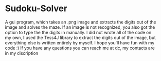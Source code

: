 # Sudoku-Solver
A gui program, which takes an .png image and extracts the digits out of the image and solves the maze. If an image is not recognized, you also got the option to type the the digits in manually.
I did not wrote all of the code on my own, I used the Tess4J library to extract the digits out of the image, but everything else is written entirely by myself.
I hope you'll have fun with my code :)
If you have any questions you can reach me at dc, my contacts are in my discription
